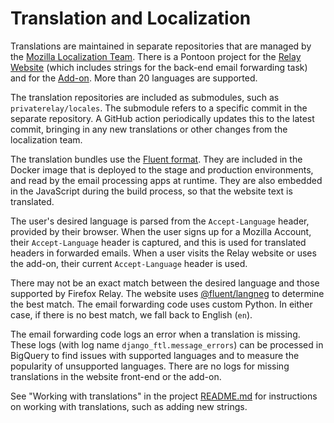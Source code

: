 # Translation and Localization

Translations are maintained in separate repositories that are managed by the
[Mozilla Localization Team](https://github.com/mozilla-l10n). There is a
Pontoon project for the
[Relay Website](https://pontoon.mozilla.org/projects/firefox-relay-website/)
(which includes strings for the back-end email forwarding task)
and for the
[Add-on](https://pontoon.mozilla.org/projects/firefox-relay-add-on/). More
than 20 languages are supported.

The translation repositories are included as submodules, such as
`privaterelay/locales`. The submodule refers to a specific commit in the
separate repository. A GitHub action periodically updates this to the latest
commit, bringing in any new translations or other changes from the localization
team.

The translation bundles use the [Fluent format](https://projectfluent.org/).
They are included in the Docker image that is deployed to the stage and
production environments, and read by the email processing apps at runtime. They
are also embedded in the JavaScript during the build process, so that the
website text is translated.

The user's desired language is parsed from the `Accept-Language` header,
provided by their browser. When the user signs up for a Mozilla Account, their
`Accept-Language` header is captured, and this is used for translated headers in
forwarded emails. When a user visits the Relay website or uses the add-on,
their current `Accept-Language` header is used.

There may not be an exact match between the desired language and those
supported by Firefox Relay. The website uses
[@fluent/langneg](https://github.com/projectfluent/fluent.js/tree/master/fluent-langneg)
to determine the best match. The email forwarding code uses custom Python. In
either case, if there is no best match, we fall back to English (`en`).

The email forwarding code logs an error when a translation is missing. These
logs (with log name `django_ftl.message_errors`) can be processed in BigQuery
to find issues with supported languages and to measure the popularity of
unsupported languages. There are no logs for missing translations in the
website front-end or the add-on.

See "Working with translations" in the project
[README.md](../README.md#working-with-translations) for instructions on working
with translations, such as adding new strings.
